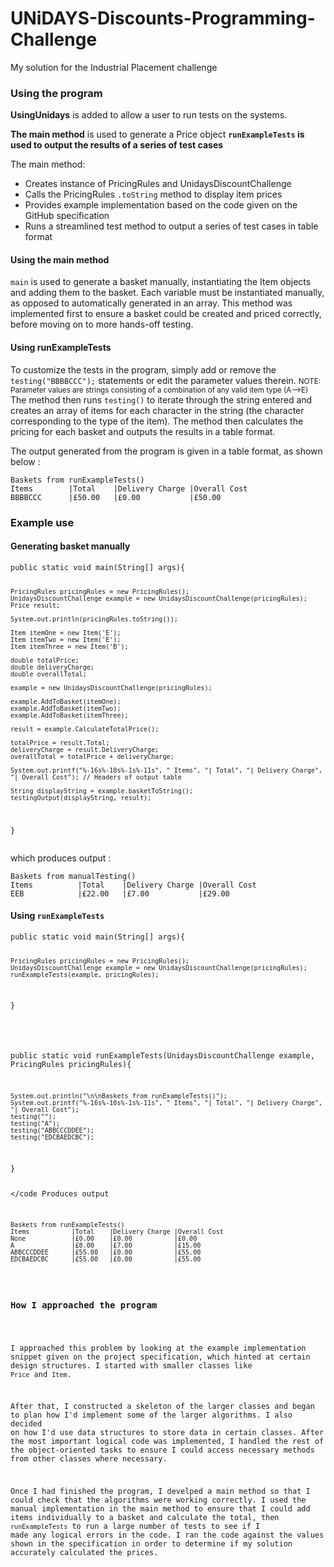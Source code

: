# UNiDAYS-Discounts-Programming-Challenge
My solution for the Industrial Placement challenge

<h3> Using the program </h3>
<b>UsingUnidays</b> is added to allow a user to run tests on the systems.

<b>The main method</b> is used to generate a Price object 
<b><code>runExampleTests</code> is used to output the results of a series of test cases</b>
<br/>   

The main method:
<ul>
  <li>Creates instance of PricingRules and UnidaysDiscountChallenge</li>
  <li>Calls the PricingRules <code>.toString</code> method to display item prices</li>
  <li>Provides example implementation based on the code given on the GitHub specification</li>
  <li>Runs a streamlined test method to output a series of test cases in table format</li>
</ul> 

<h4>Using the main method</h4>
<code>main</code> is used to generate a basket manually, instantiating the Item objects and adding them to the basket. Each variable must be instantiated manually, as opposed to automatically generated in an array. This method was implemented first to ensure a basket could be created and priced correctly, before moving on to more hands-off testing. 

<h4>Using runExampleTests</h4>
To customize the tests in the program, simply add or remove the 
<code>testing("BBBBCCC");</code> statements or edit the parameter values therein.
<small>NOTE: Parameter values are strings consisting of a combination of any valid item type (A-->E)</small>
The method then runs <code>testing()</code> to iterate through the string entered and creates an array of items for each character in the string (the character corresponding to the type of the item). The method then calculates the pricing for each basket and outputs the results in a table format.

The output generated from the program is given in a table format, as shown below :
<pre><code>Baskets from runExampleTests()
Items        |Total    |Delivery Charge |Overall Cost 
BBBBCCC      |£50.00   |£0.00           |£50.00</code></pre>

<h3>Example use</h3>
<h4>Generating basket manually</h4>
<code><pre>
public static void main(String[] args){

	PricingRules pricingRules = new PricingRules();
	UnidaysDiscountChallenge example = new UnidaysDiscountChallenge(pricingRules);
	Price result;
	
	System.out.println(pricingRules.toString());
	
	Item itemOne = new Item('E');
	Item itemTwo = new Item('E');
	Item itemThree = new Item('B');
	
	double totalPrice;
	double deliveryCharge;
	double overallTotal;
	
	example = new UnidaysDiscountChallenge(pricingRules);
	
	example.AddToBasket(itemOne);
	example.AddToBasket(itemTwo);
	example.AddToBasket(itemThree);

	result = example.CalculateTotalPrice();

	totalPrice = result.Total;
	deliveryCharge = result.DeliveryCharge;
	overallTotal = totalPrice + deliveryCharge;

	System.out.printf("%-16s%-10s%-1s%-11s", " Items", "| Total", "| Delivery Charge", "| Overall Cost"); // Headers of output table

	String displayString = example.basketToString();
	testingOutput(displayString, result);
}</code></pre>
which produces output :
<pre><code>Baskets from manualTesting()
Items          |Total    |Delivery Charge |Overall Cost
EEB            |£22.00   |£7.00           |£29.00</code></pre>
<h4>Using <code>runExampleTests</code></h4>
<pre><code>public static void main(String[] args){

	PricingRules pricingRules = new PricingRules();
	UnidaysDiscountChallenge example = new UnidaysDiscountChallenge(pricingRules);
	runExampleTests(example, pricingRules);
}</pre></code>

<code><pre>

public static void runExampleTests(UnidaysDiscountChallenge example, PricingRules pricingRules){

	System.out.println("\n\nBaskets from runExampleTests()");
	System.out.printf("%-16s%-10s%-1s%-11s", " Items", "| Total", "| Delivery Charge", "| Overall Cost");
	testing("");
	testing("A");
	testing("ABBCCCDDEE");
	testing("EDCBAEDCBC");
	
}</pre></code
Produces output
<pre><code>Baskets from runExampleTests()
Items           |Total    |Delivery Charge |Overall Cost
None            |£0.00    |£0.00           |£0.00         
A               |£8.00    |£7.00           |£15.00          
ABBCCCDDEE      |£55.00   |£0.00           |£55.00        
EDCBAEDCBC      |£55.00   |£0.00           |£55.00</code></pre>

<h3>How I approached the program</h3>

I approached this problem by looking at the example implementation snippet given on the project specification, which hinted at certain design structures. I started with smaller classes like <code>Price</code> and <code>Item</code>. 

After that, I constructed a skeleton of the larger classes and began to plan how I'd implement some of the larger algorithms. I also decided on how I'd use data structures to store data in certain classes. After the most important logical code was implemented, I handled the rest of the object-oriented tasks to ensure I could access necessary methods from other classes where necessary.

Once I had finished the program, I develped a main method so that I could check that the algorithms were working correctly. I used the manual implementation in the main method to ensure that I could add items individually to a basket and calculate the total, then <code>runExampleTests</code> to run a large number of tests to see if I made any logical errors in the code.
I ran the code against the values shown in the specification in order to determine if my solution accurately calculated the prices.

